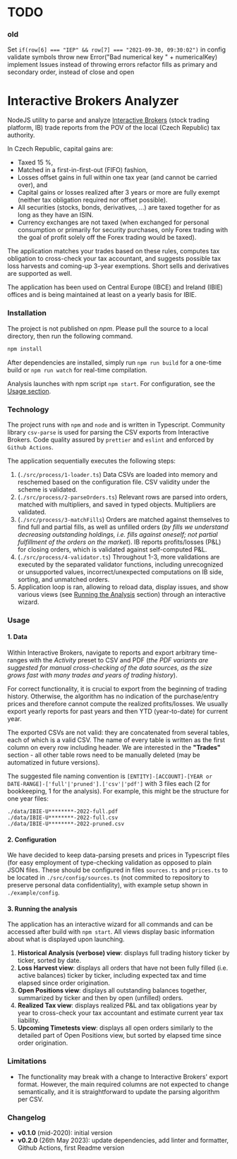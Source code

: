# TODO

### old

Set `if(row[6] === "IEP" && row[7] === "2021-09-30, 09:30:02")` in config
validate symbols
throw new Error("Bad numerical key " + numericalKey)
implement Issues instead of throwing errors
refactor fills as primary and secondary order, instead of close and open

# Interactive Brokers Analyzer

NodeJS utility to parse and analyze [Interactive Brokers](https://www.interactivebrokers.com/) (stock trading platform, IB) trade reports from the POV of the local (Czech Republic) tax authority.

In Czech Republic, capital gains are:

-   Taxed 15 %,
-   Matched in a first-in-first-out (FIFO) fashion,
-   Losses offset gains in full within one tax year (and cannot be carried over), and
-   Capital gains or losses realized after 3 years or more are fully exempt (neither tax obligation required nor offset possible).
-   All securities (stocks, bonds, derivatives, ...) are taxed together for as long as they have an ISIN.
-   Currency exchanges are not taxed (when exchanged for personal consumption or primarily for security purchases, only Forex trading with the goal of profit solely off the Forex trading would be taxed).

The application matches your trades based on these rules, computes tax obligation to cross-check your tax accountant, and suggests possible tax loss harvests and coming-up 3-year exemptions. Short sells and derivatives are supported as well.

The application has been used on Central Europe (IBCE) and Ireland (IBIE) offices and is being maintained at least on a yearly basis for IBIE.

### Installation

The project is not published on _npm_. Please pull the source to a local directory, then run the following command.

```bash
npm install
```

After dependencies are installed, simply run `npm run build` for a one-time build or `npm run watch` for real-time compilation.

Analysis launches with npm script `npm start`. For configuration, see the [Usage section](#Usage).

### Technology

The project runs with `npm` and `node` and is written in Typescript. Community library `csv-parse` is used for parsing the CSV exports from Interactive Brokers. Code quality assured by `prettier` and `eslint` and enforced by `Github Actions`.

The application sequentially executes the following steps:

1. (`./src/process/1-loader.ts`) Data CSVs are loaded into memory and reschemed based on the configuration file. CSV validity under the scheme is validated.
2. (`./src/process/2-parseOrders.ts`) Relevant rows are parsed into orders, matched with multipliers, and saved in typed objects. Multipliers are validated.
3. (`./src/process/3-matchFills`) Orders are matched against themselves to find full and partial fills, as well as unfilled orders (_by fills we understand decreasing outstanding holdings, i.e. fills against oneself; not partial fulfillment of the orders on the market_). IB reports profits/losses (P&L) for closing orders, which is validated against self-computed P&L.
4. (`./src/process/4-validator.ts`) Throughout 1-3, more validations are executed by the separated validator functions, including unrecognized or unsupported values, incorrect/unexpected computations on IB side, sorting, and unmatched orders.
5. Application loop is ran, allowing to reload data, display issues, and show various views (see [Running the Analysis](#3-running-the-analysis) section) through an interactive wizard.

### Usage

#### 1. Data

Within Interactive Brokers, navigate to reports and export arbitrary time-ranges with the _Activity_ preset to CSV and PDF (_the PDF variants are suggested for manual cross-checking of the data sources, as the size grows fast with many trades and years of trading history_).

For correct functionality, it is crucial to export from the beginning of trading history. Otherwise, the algorithm has no indication of the purchase/entry prices and therefore cannot compute the realized profits/losses. We usually export yearly reports for past years and then YTD (year-to-date) for current year.

The exported CSVs are not valid: they are concatenated from several tables, each of which is a valid CSV. The name of every table is written as the first column on every row including header. We are interested in the **"Trades"** section - all other table rows need to be manually deleted (may be automatized in future versions).

The suggested file naming convention is `[ENTITY]-[ACCOUNT]-[YEAR or DATE-RANGE]-['full'|'pruned'].['csv'|'pdf']` with 3 files each (2 for bookkeeping, 1 for the analysis). For example, this might be the structure for one year files:

```plaintext
./data/IBIE-U********-2022-full.pdf
./data/IBIE-U********-2022-full.csv
./data/IBIE-U********-2022-pruned.csv
```

#### 2. Configuration

We have decided to keep data-parsing presets and prices in Typescript files (for easy employment of type-checking validation as opposed to plain JSON files. These should be configured in files `sources.ts` and `prices.ts` to be located in `./src/config/sources.ts` (not commited to repository to preserve personal data confidentiality), with example setup shown in `./example/config`.

#### 3. Running the analysis

The application has an interactive wizard for all commands and can be accessed after build with `npm start`. All views display basic information about what is displayed upon launching.

1. **Historical Analysis (verbose) view**: displays full trading history ticker by ticker, sorted by date.
2. **Loss Harvest view**: displays all orders that have not been fully filled (i.e. active balances) ticker by ticker, including expected tax and time elapsed since order origination.
3. **Open Positions view**: displays all outstanding balances together, summarized by ticker and then by open (unfilled) orders.
4. **Realized Tax view**: displays realized P&L and tax obligations year by year to cross-check your tax accountant and estimate current year tax liability.
5. **Upcoming Timetests view**: displays all open orders similarly to the detailed part of Open Positions view, but sorted by elapsed time since order origination.

### Limitations

-   The functionality may break with a change to Interactive Brokers' export format. However, the main required columns are not expected to change semantically, and it is straightforward to update the parsing algorithm per CSV.

### Changelog

-   **v0.1.0** (mid-2020): initial version
-   **v0.2.0** (26th May 2023): update dependencies, add linter and formatter, Github Actions, first Readme version
